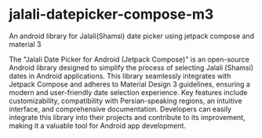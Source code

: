 # jalali-datepicker-compose-m3
An android library for Jalali(Shamsi) date picker using jetpack compose and material 3

The "Jalali Date Picker for Android (Jetpack Compose)" is an open-source Android library designed to simplify the process of selecting Jalali (Shamsi) dates in Android applications. This library seamlessly integrates with Jetpack Compose and adheres to Material Design 3 guidelines, ensuring a modern and user-friendly date selection experience. Key features include customizability, compatibility with Persian-speaking regions, an intuitive interface, and comprehensive documentation. Developers can easily integrate this library into their projects and contribute to its improvement, making it a valuable tool for Android app development.
